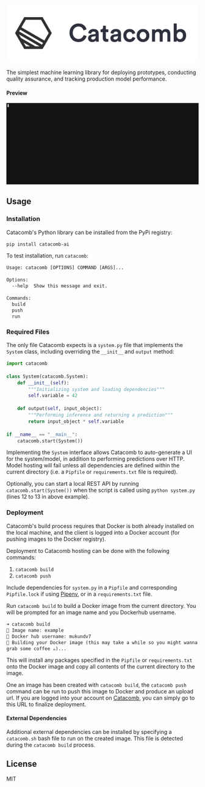 ![logo](static/logo.png)

The simplest machine learning library for deploying prototypes, conducting quality assurance, and tracking production model performance. 

#### Preview
![demo](static/demo.gif)

## Usage

### Installation

Catacomb's Python library can be installed from the PyPi registry:

```
pip install catacomb-ai
```

To test installation, run `catacomb`:

```
Usage: catacomb [OPTIONS] COMMAND [ARGS]...

Options:
  --help  Show this message and exit.

Commands:
  build
  push
  run
```

### Required Files

The only file Catacomb expects is a `system.py` file that implements the `System` class, including overriding the `__init__` and `output` method:

```python
import catacomb

class System(catacomb.System):
    def __init__(self):
        """Initializing system and loading dependencies"""
        self.variable = 42

    def output(self, input_object):
        """Performing inference and returning a prediction"""
        return input_object * self.variable
        
if __name__ == "__main__":
    catacomb.start(System())
```

Implementing the `System` interface allows Catacomb to auto-generate a UI for the system/model,
in addition to performing predictions over HTTP. Model hosting will fail unless all dependencies
are defined within the current directory (i.e. a `Pipfile` or `requirements.txt` file is required).

Optionally, you can start a local REST API by running `catacomb.start(System())` when the script is called using `python system.py` (lines 12 to 13 in above example).

### Deployment
Catacomb's build process requires that Docker is both already installed on the local machine, and 
the client is logged into a Docker account (for pushing images to the Docker registry). 

Deployment to Catacomb hosting can be done with the following commands:

1. `catacomb build`
2. `catacomb push`

Include dependencies for `system.py` in a `Pipfile` and corresponding `Pipfile.lock` if using [Pipenv](https://pypi.org/project/pipenv/), or in a `requirements.txt` file. 

Run `catacomb build` to build a Docker image from the current directory. You will be prompted for an image name and you Dockerhub username.

```
➜ catacomb build
🤖 Image name: example
🤖 Docker hub username: mukundv7
🤖 Building your Docker image (this may take a while so you might wanna grab some coffee ☕)...
```

This will install any packages specified in the `Pipfile` or `requirements.txt` onto the Docker image and copy all contents of the current directory to the image.

One an image has been created with `catacomb build`, the `catacomb push` command can be run to push this image to Docker and produce an upload url. If you are logged into your account on [Catacomb](https://beta.catacomb.ai), you can simply go to this URL to finalize deployment.

#### External Dependencies
Additional external dependencies can be installed by specifying a `catacomb.sh` bash file to run on the created image. This file is detected during the `catacomb build` process.

## License
MIT

